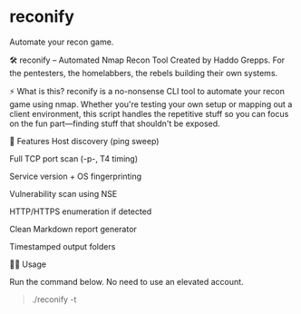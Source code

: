 # reconify
Automate your recon game.

🛠️ reconify – Automated Nmap Recon Tool
Created by Haddo Grepps. For the pentesters, the homelabbers, the rebels building their own systems.

⚡ What is this?
reconify is a no-nonsense CLI tool to automate your recon game using nmap. Whether you're testing your own setup or mapping out a client environment, this script handles the repetitive stuff so you can focus on the fun part—finding stuff that shouldn't be exposed.

🎯 Features
Host discovery (ping sweep)

Full TCP port scan (-p-, T4 timing)

Service version + OS fingerprinting

Vulnerability scan using NSE

HTTP/HTTPS enumeration if detected

Clean Markdown report generator

Timestamped output folders

🧑‍💻 Usage

Run the command below. No need to use an elevated account.

> ./reconify -t <target>
